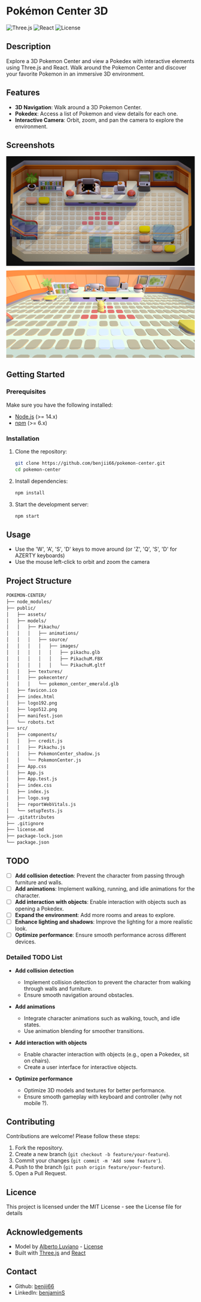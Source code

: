 # Pokémon Center 3D

![Three.js](https://img.shields.io/badge/Three.js-000000?style=for-the-badge&logo=three.js&logoColor=white)
![React](https://img.shields.io/badge/React-20232A?style=for-the-badge&logo=react&logoColor=61DAFB)
![License](https://img.shields.io/github/license/benjii66/pokemon-center?style=for-the-badge)

## Description

Explore a 3D Pokemon Center and view a Pokedex with interactive elements using Three.js and React. Walk around the Pokemon Center and discover your favorite Pokemon in an immersive 3D environment.

## Features

- **3D Navigation**: Walk around a 3D Pokemon Center.
- **Pokedex**: Access a list of Pokemon and view details for each one.
- **Interactive Camera**: Orbit, zoom, and pan the camera to explore the environment.

## Screenshots

![Screenshot1](public/assets/screenshot1.png)
![Screenshot2](public/assets/screenshot2.png)

## Getting Started

### Prerequisites

Make sure you have the following installed:

- [Node.js](https://nodejs.org/) (>= 14.x)
- [npm](https://www.npmjs.com/) (>= 6.x)

### Installation

1. Clone the repository:

   ```bash
   git clone https://github.com/benjii66/pokemon-center.git
   cd pokemon-center
   ```

2. Install dependencies:
   ```bash
   npm install
   ```
3. Start the development server:
   ```bash
   npm start
   ```

## Usage

- Use the 'W', 'A', 'S', 'D' keys to move around (or 'Z', 'Q', 'S', 'D' for AZERTY keyboards)
- Use the mouse left-click to orbit and zoom the camera

## Project Structure

```bash
POKEMON-CENTER/
├── node_modules/
├── public/
│   ├── assets/
│   ├── models/
│   │   ├── Pikachu/
│   │   │   ├── animations/
│   │   │   ├── source/
│   │   │   │   ├── images/
│   │   │   │   │   ├── pikachu.glb
│   │   │   │   │   ├── PikachuM.FBX
│   │   │   │   │   └── PikachuM.gltf
│   │   ├── textures/
│   │   ├── pokecenter/
│   │   │   └── pokemon_center_emerald.glb
│   ├── favicon.ico
│   ├── index.html
│   ├── logo192.png
│   ├── logo512.png
│   ├── manifest.json
│   └── robots.txt
├── src/
│   ├── components/
│   │   ├── credit.js
│   │   ├── Pikachu.js
│   │   ├── PokemonCenter_shadow.js
│   │   └── PokemonCenter.js
│   ├── App.css
│   ├── App.js
│   ├── App.test.js
│   ├── index.css
│   ├── index.js
│   ├── logo.svg
│   ├── reportWebVitals.js
│   └── setupTests.js
├── .gitattributes
├── .gitignore
├── license.md
├── package-lock.json
└── package.json
```

## TODO

- [ ] **Add collision detection**: Prevent the character from passing through furniture and walls.
- [ ] **Add animations**: Implement walking, running, and idle animations for the character.
- [ ] **Add interaction with objects**: Enable interaction with objects such as opening a Pokedex.
- [ ] **Expand the environment**: Add more rooms and areas to explore.
- [ ] **Enhance lighting and shadows**: Improve the lighting for a more realistic look.
- [ ] **Optimize performance**: Ensure smooth performance across different devices.

### Detailed TODO List

- **Add collision detection**

  - Implement collision detection to prevent the character from walking through walls and furniture.
  - Ensure smooth navigation around obstacles.

- **Add animations**

  - Integrate character animations such as walking, touch, and idle states.
  - Use animation blending for smoother transitions.

- **Add interaction with objects**

  - Enable character interaction with objects (e.g., open a Pokedex, sit on chairs).
  - Create a user interface for interactive objects.

- **Optimize performance**
  - Optimize 3D models and textures for better performance.
  - Ensure smooth gameplay with keyboard and controller (why not mobile ?).

## Contributing

Contributions are welcome! Please follow these steps:

1. Fork the repository.
2. Create a new branch (`git checkout -b feature/your-feature`).
3. Commit your changes (`git commit -m 'Add some feature'`).
4. Push to the branch (`git push origin feature/your-feature`).
5. Open a Pull Request.

## Licence

This project is licensed under the MIT License - see the License file for details

## Acknowledgements

- Model by [Alberto Luviano](https://sketchfab.com/AlbertoLuviano) - [License](https://creativecommons.org/licenses/by-sa/4.0/)
- Built with [Three.js](https://threejs.org/) and [React](https://react.dev/)

## Contact

- Github: [benjii66](https://github.com/benjii66)
- LinkedIn: [benjaminS](www.linkedin.com/in/benjamiinsimon)
